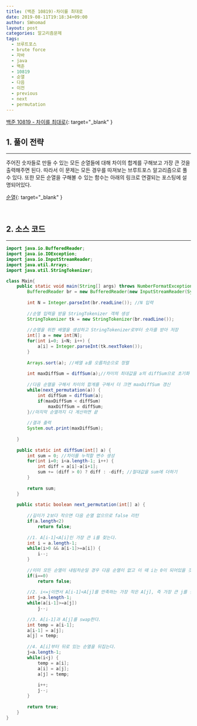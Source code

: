 ```yaml
---
title: (백준 10819)-차이를 최대로
date: 2019-08-11T19:18:34+09:00
author: SWnomad
layout: post
categories: 알고리즘문제
tags:
  - 브루트포스
  - brute force
  - 자바
  - java
  - 백준
  - 10819
  - 순열
  - 다음
  - 이전
  - previous
  - next
  - permutation
---
```


[백준 10819 - 차이를 최대로](https://www.acmicpc.net/problem/10819){: target="_blank" }

## 1. 풀이 전략
* * *

주어진 숫자들로 만들 수 있는 모든 순열들에 대해 차이의 합계를 구해보고 가장 큰 것을 출력해주면 된다. 따라서 이 문제는 모든 경우를 따져보는 브루트포스 알고리즘으로 풀 수 있다. 또한 모든 순열을 구해볼 수 있는 함수는 아래의 링크로 연결되는 포스팅에 설명되어있다.

[순열](https://swnomad.github.io/2019/08/11/permutation/){: target="_blank" }

<br>

## 2. 소스 코드
* * *

~~~ java
import java.io.BufferedReader;
import java.io.IOException;
import java.io.InputStreamReader;
import java.util.Arrays;
import java.util.StringTokenizer;

class Main{
	public static void main(String[] args) throws NumberFormatException, IOException {
		BufferedReader br = new BufferedReader(new InputStreamReader(System.in));
		
		int N = Integer.parseInt(br.readLine()); //N 입력
	
		//순열 입력을 받을 StringTokenizer 객체 생성
		StringTokenizer tk = new StringTokenizer(br.readLine());
	
		//순열을 위한 배열을 생성하고 StringTokenizer로부터 숫자를 받아 저장
		int[] a = new int[N];
		for(int i=0; i<N; i++) {
			a[i] = Integer.parseInt(tk.nextToken());
		}
		
		Arrays.sort(a); //배열 a를 오름차순으로 정렬
		
		int maxDiffSum = diffSum(a);//차이의 최대값을 a의 diffSum으로 초기화
		
		//다음 순열을 구해서 차이의 합계를 구해서 더 크면 maxDiffSum 갱신
		while(next_permutation(a)) {
			int diffSum = diffSum(a);
			if(maxDiffSum < diffSum)
				maxDiffSum = diffSum;
		}//마지막 순열까지 다 계산하면 끝
		
		//결과 출력
		System.out.print(maxDiffSum);
		
	}
	
	public static int diffSum(int[] a) {
		int sum = 0; //차이를 누적할 변수 생성
		for(int i=0; i<a.length-1; i++) {
			int diff = a[i]-a[i+1];
			sum += (diff > 0) ? diff : -diff; //절대값을 sum에 더하기
		}
		
		return sum;
	}
	
	public static boolean next_permutation(int[] a) {
		
		//길이가 2보다 작으면 다음 순열 없으므로 false 리턴
		if(a.length<2)
			return false;
		
		//1. A[i-1]<A[i]인 가장 큰 i를 찾는다.
		int i = a.length-1;
		while(i>0 && a[i-1]>=a[i]) {
			i--;
		}
		
		//이미 모든 순열이 내림차순일 경우 다음 순열이 없고 이 때 i는 0이 되어있을 것이므로 false 반환
		if(i==0)
			return false;
		
		//2. i<=j이면서 A[i-1]<A[j]를 만족하는 가장 작은 A[j], 즉 가장 큰 j를 찾는다.
		int j=a.length-1;
		while(a[i-1]>=a[j])
			j--;
		
		//3. A[i-1]과 A[j]를 swap한다.
		int temp = a[i-1];
		a[i-1] = a[j];
		a[j] = temp;
		
		//4. A[i]부터 뒤로 있는 순열을 뒤집는다.
		j=a.length-1;
		while(i<j) {
			temp = a[i];
			a[i] = a[j];
			a[j] = temp;
			
			i++;
			j--;
		}
		
		return true;
	}
}
~~~